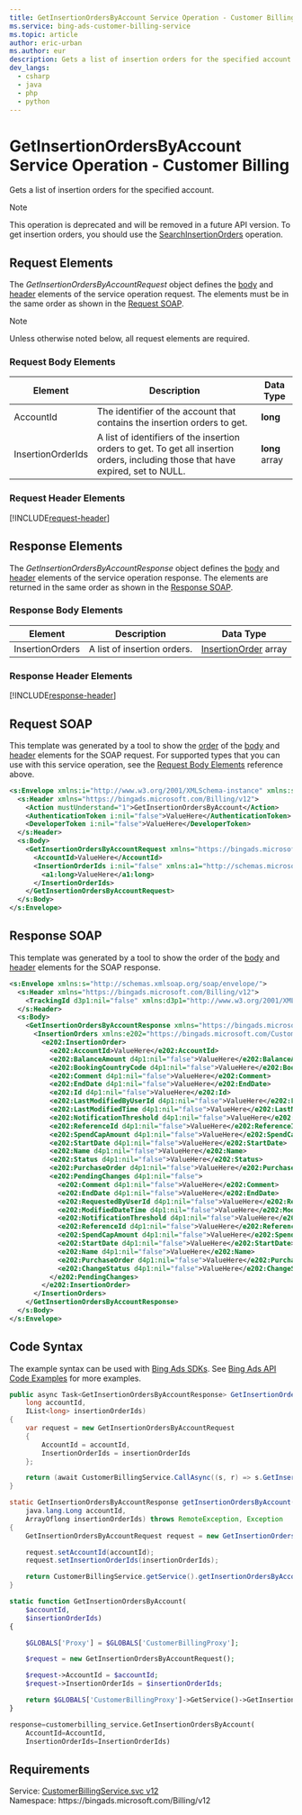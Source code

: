 ```yaml
---
title: GetInsertionOrdersByAccount Service Operation - Customer Billing
ms.service: bing-ads-customer-billing-service
ms.topic: article
author: eric-urban
ms.author: eur
description: Gets a list of insertion orders for the specified account.
dev_langs: 
  - csharp
  - java
  - php
  - python
---
```

# GetInsertionOrdersByAccount Service Operation - Customer Billing
Gets a list of insertion orders for the specified account.

> [!NOTE]
> This operation is deprecated and will be removed in a future API version. To get insertion orders, you should use the [SearchInsertionOrders](searchinsertionorders.md) operation.

## <a name="request"></a>Request Elements
The *GetInsertionOrdersByAccountRequest* object defines the [body](#request-body) and [header](#request-header) elements of the service operation request. The elements must be in the same order as shown in the [Request SOAP](#request-soap). 

> [!NOTE]
> Unless otherwise noted below, all request elements are required.

### <a name="request-body"></a>Request Body Elements

|Element|Description|Data Type|
|-----------|---------------|-------------|
|<a name="accountid"></a>AccountId|The identifier of the account that contains the insertion orders to get.|**long**|
|<a name="insertionorderids"></a>InsertionOrderIds|A list of identifiers of the insertion orders to get. To get all insertion orders, including those that have expired, set to NULL.|**long** array|

### <a name="request-header"></a>Request Header Elements
[!INCLUDE[request-header](./includes/request-header.md)]

## <a name="response"></a>Response Elements
The *GetInsertionOrdersByAccountResponse* object defines the [body](#response-body) and [header](#response-header) elements of the service operation response. The elements are returned in the same order as shown in the [Response SOAP](#response-soap).

### <a name="response-body"></a>Response Body Elements

|Element|Description|Data Type|
|-----------|---------------|-------------|
|<a name="insertionorders"></a>InsertionOrders|A list of insertion orders.|[InsertionOrder](insertionorder.md) array|

### <a name="response-header"></a>Response Header Elements
[!INCLUDE[response-header](./includes/response-header.md)]

## <a name="request-soap"></a>Request SOAP
This template was generated by a tool to show the [order](../guides/services-protocol.md#element-order) of the [body](#request-body) and [header](#request-header) elements for the SOAP request. For supported types that you can use with this service operation, see the [Request Body Elements](#request-header) reference above.

```xml
<s:Envelope xmlns:i="http://www.w3.org/2001/XMLSchema-instance" xmlns:s="http://schemas.xmlsoap.org/soap/envelope/">
  <s:Header xmlns="https://bingads.microsoft.com/Billing/v12">
    <Action mustUnderstand="1">GetInsertionOrdersByAccount</Action>
    <AuthenticationToken i:nil="false">ValueHere</AuthenticationToken>
    <DeveloperToken i:nil="false">ValueHere</DeveloperToken>
  </s:Header>
  <s:Body>
    <GetInsertionOrdersByAccountRequest xmlns="https://bingads.microsoft.com/Billing/v12">
      <AccountId>ValueHere</AccountId>
      <InsertionOrderIds i:nil="false" xmlns:a1="http://schemas.microsoft.com/2003/10/Serialization/Arrays">
        <a1:long>ValueHere</a1:long>
      </InsertionOrderIds>
    </GetInsertionOrdersByAccountRequest>
  </s:Body>
</s:Envelope>
```

## <a name="response-soap"></a>Response SOAP
This template was generated by a tool to show the order of the [body](#response-body) and [header](#response-header) elements for the SOAP response.

```xml
<s:Envelope xmlns:s="http://schemas.xmlsoap.org/soap/envelope/">
  <s:Header xmlns="https://bingads.microsoft.com/Billing/v12">
    <TrackingId d3p1:nil="false" xmlns:d3p1="http://www.w3.org/2001/XMLSchema-instance">ValueHere</TrackingId>
  </s:Header>
  <s:Body>
    <GetInsertionOrdersByAccountResponse xmlns="https://bingads.microsoft.com/Billing/v12">
      <InsertionOrders xmlns:e202="https://bingads.microsoft.com/Customer/v12/Entities" d4p1:nil="false" xmlns:d4p1="http://www.w3.org/2001/XMLSchema-instance">
        <e202:InsertionOrder>
          <e202:AccountId>ValueHere</e202:AccountId>
          <e202:BalanceAmount d4p1:nil="false">ValueHere</e202:BalanceAmount>
          <e202:BookingCountryCode d4p1:nil="false">ValueHere</e202:BookingCountryCode>
          <e202:Comment d4p1:nil="false">ValueHere</e202:Comment>
          <e202:EndDate d4p1:nil="false">ValueHere</e202:EndDate>
          <e202:Id d4p1:nil="false">ValueHere</e202:Id>
          <e202:LastModifiedByUserId d4p1:nil="false">ValueHere</e202:LastModifiedByUserId>
          <e202:LastModifiedTime d4p1:nil="false">ValueHere</e202:LastModifiedTime>
          <e202:NotificationThreshold d4p1:nil="false">ValueHere</e202:NotificationThreshold>
          <e202:ReferenceId d4p1:nil="false">ValueHere</e202:ReferenceId>
          <e202:SpendCapAmount d4p1:nil="false">ValueHere</e202:SpendCapAmount>
          <e202:StartDate d4p1:nil="false">ValueHere</e202:StartDate>
          <e202:Name d4p1:nil="false">ValueHere</e202:Name>
          <e202:Status d4p1:nil="false">ValueHere</e202:Status>
          <e202:PurchaseOrder d4p1:nil="false">ValueHere</e202:PurchaseOrder>
          <e202:PendingChanges d4p1:nil="false">
            <e202:Comment d4p1:nil="false">ValueHere</e202:Comment>
            <e202:EndDate d4p1:nil="false">ValueHere</e202:EndDate>
            <e202:RequestedByUserId d4p1:nil="false">ValueHere</e202:RequestedByUserId>
            <e202:ModifiedDateTime d4p1:nil="false">ValueHere</e202:ModifiedDateTime>
            <e202:NotificationThreshold d4p1:nil="false">ValueHere</e202:NotificationThreshold>
            <e202:ReferenceId d4p1:nil="false">ValueHere</e202:ReferenceId>
            <e202:SpendCapAmount d4p1:nil="false">ValueHere</e202:SpendCapAmount>
            <e202:StartDate d4p1:nil="false">ValueHere</e202:StartDate>
            <e202:Name d4p1:nil="false">ValueHere</e202:Name>
            <e202:PurchaseOrder d4p1:nil="false">ValueHere</e202:PurchaseOrder>
            <e202:ChangeStatus d4p1:nil="false">ValueHere</e202:ChangeStatus>
          </e202:PendingChanges>
        </e202:InsertionOrder>
      </InsertionOrders>
    </GetInsertionOrdersByAccountResponse>
  </s:Body>
</s:Envelope>
```

## <a name="example"></a>Code Syntax
The example syntax can be used with [Bing Ads SDKs](../guides/client-libraries.md). See [Bing Ads API Code Examples](../guides/code-examples.md) for more examples.
```csharp
public async Task<GetInsertionOrdersByAccountResponse> GetInsertionOrdersByAccountAsync(
	long accountId,
	IList<long> insertionOrderIds)
{
	var request = new GetInsertionOrdersByAccountRequest
	{
		AccountId = accountId,
		InsertionOrderIds = insertionOrderIds
	};

	return (await CustomerBillingService.CallAsync((s, r) => s.GetInsertionOrdersByAccountAsync(r), request));
}
```
```java
static GetInsertionOrdersByAccountResponse getInsertionOrdersByAccount(
	java.lang.Long accountId,
	ArrayOflong insertionOrderIds) throws RemoteException, Exception
{
	GetInsertionOrdersByAccountRequest request = new GetInsertionOrdersByAccountRequest();

	request.setAccountId(accountId);
	request.setInsertionOrderIds(insertionOrderIds);

	return CustomerBillingService.getService().getInsertionOrdersByAccount(request);
}
```
```php
static function GetInsertionOrdersByAccount(
	$accountId,
	$insertionOrderIds)
{

	$GLOBALS['Proxy'] = $GLOBALS['CustomerBillingProxy'];

	$request = new GetInsertionOrdersByAccountRequest();

	$request->AccountId = $accountId;
	$request->InsertionOrderIds = $insertionOrderIds;

	return $GLOBALS['CustomerBillingProxy']->GetService()->GetInsertionOrdersByAccount($request);
}
```
```python
response=customerbilling_service.GetInsertionOrdersByAccount(
	AccountId=AccountId,
	InsertionOrderIds=InsertionOrderIds)
```

## Requirements
Service: [CustomerBillingService.svc v12](https://clientcenter.api.bingads.microsoft.com/Api/Billing/v12/CustomerBillingService.svc)  
Namespace: https\://bingads.microsoft.com/Billing/v12  

